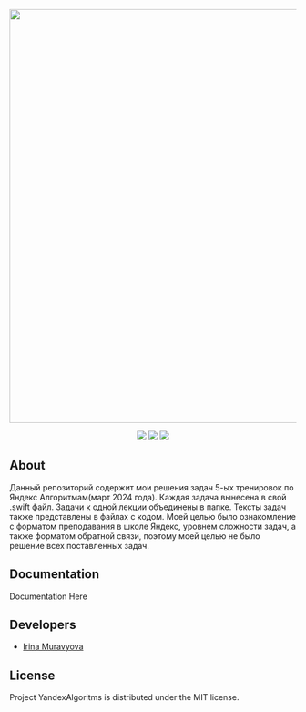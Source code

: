 <p align="center">
      <img src="https://i.ibb.co/FY3ZS26/2024-04-13-11-23-21.png" width="726">
</p>

<p align="center">
   <img src="https://img.shields.io/badge/Engine-XCode v15.3-blueviolet">
   <img src="https://img.shields.io/badge/Version-v1.0-blue">
   <img src="https://img.shields.io/badge/License-MIT-green">
</p>

## About

Данный репозиторий содержит мои решения задач 5-ых тренировок по Яндекс Алгоритмам(март 2024 года). Каждая задача вынесена в свой .swift файл. Задачи к одной лекции объединены в папке. Тексты задач также представлены в файлах с кодом. Моей целью было ознакомление с форматом преподавания в школе Яндекс, уровнем сложности задач, а также форматом обратной связи, поэтому моей целью не было решение всех поставленных задач.

## Documentation

Documentation Here

## Developers

- [Irina Muravyova](https://github.com/IrinaMuravyova)

## License
Project YandexAlgoritms is distributed under the MIT license.
